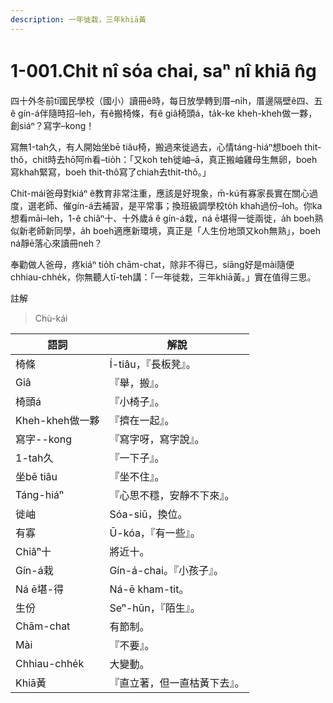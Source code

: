 ```yaml
---
description: 一年徙栽，三年khiā黃
---
```


# 1-001.Chi̍t nî sóa chai, saⁿ nî khiā n̂g

四十外冬前tī國民學校（國小）讀冊ê時，每日放學轉到厝–ni̍h，厝邊隔壁ê四、五ê gín-á伴隨時招–leh，有ê搬椅條，有ê giâ椅頭á，ta̍k-ke kheh-kheh做一夥，創siáⁿ？寫字–kong！

寫無1-tah久，有人開始坐bē tiâu椅，搬過來徙過去，心情táng-hiáⁿ想boeh thit-thô，chit時去hō͘阿ḿ看–tio̍h：「又koh teh徙岫–ā，真正搬岫雞母生無卵，boeh寫khah緊寫，boeh thit-thô寫了chiah去thit-thô。」

Chit-mái爸母對kiáⁿ ê教育非常注重，應該是好現象，m̄-kú有寡家長實在關心過度，選老師、催gín-á去補習，是平常事；換班級調學校to̍h khah過份–lo͘h。你ka想看māi–leh，1-ê chiâⁿ十、十外歲á ê gín-á栽，ná ē堪得一徙兩徙，a̍h boeh熟似新老師新同學，a̍h boeh適應新環境，真正是「人生份地頭又koh無熟」，boeh ná靜ē落心來讀冊neh？

奉勸做人爸母，疼kiáⁿ tio̍h chām-chat，除非不得已，siāng好是mài隨便chhiau-chhe̍k，你無聽人tī-teh講：「一年徙栽，三年khiā黃。」實在值得三思。

註解

> Chù-kái

| 語詞            | 解說                |
| ------------- | ----------------- |
| 椅條            | Í-tiâu，『長板凳』。     |
| Giâ           | 『舉，搬』。            |
| 椅頭á           | 『小椅子』。            |
| Kheh-kheh做一夥  | 『擠在一起』。           |
| 寫字--kong      | 『寫字呀，寫字說』。        |
| 1-tah久        | 『一下子』。            |
| 坐bē tiâu      | 『坐不住』。            |
| Táng-hiáⁿ     | 『心思不穩，安靜不下來』。     |
| 徙岫            | Sóa-siū，換位。       |
| 有寡            | Ū-kóa，『有一些』。      |
| Chiâⁿ十        | 將近十。              |
| Gín-á栽        | Gín-á-chai。『小孩子』。 |
| Ná ē堪-得       | Ná-ē kham-tit。    |
| 生份            | Seⁿ-hūn，『陌生』。     |
| Chām-chat     | 有節制。              |
| Mài           | 『不要』。             |
| Chhiau-chhe̍k | 大變動。              |
| Khiā黃         | 『直立著，但一直枯黃下去』。    |
